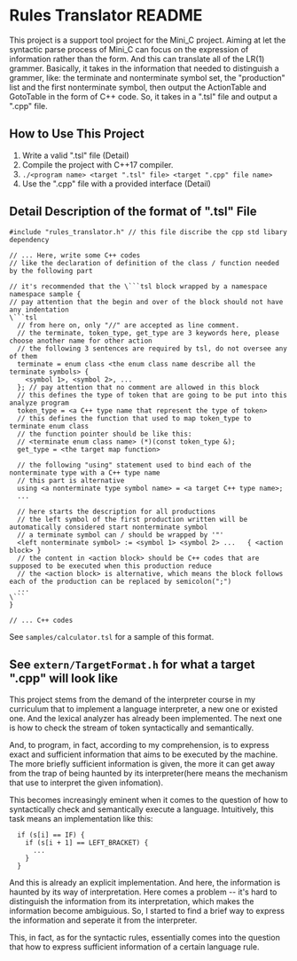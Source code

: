 #  Rules Translator README

This project is a support tool project for the Mini_C project. Aiming at let the syntactic parse process of Mini_C can focus on the expression of information rather than the form. And this can translate all of the LR(1) grammer. Basically, it takes in the information that needed to distinguish a grammer, like: the terminate and nonterminate symbol set, the "production" list and the first nonterminate symbol, then output the ActionTable and GotoTable in the form of C++ code. So, it takes in a ".tsl" file and output a ".cpp" file.

## How to Use This Project

1. Write a valid ".tsl" file (Detail)
2. Compile the project with C++17 compiler.
3. `./<program name> <target ".tsl" file> <target ".cpp" file name>`
4. Use the ".cpp" file with a provided interface (Detail)

## Detail Description of the format of ".tsl" File

```
#include "rules_translator.h" // this file discribe the cpp std libary dependency

// ... Here, write some C++ codes
// like the declaration of definition of the class / function needed by the following part

// it's recommended that the \```tsl block wrapped by a namespace
namespace sample {
// pay attention that the begin and over of the block should not have any indentation
\```tsl
  // from here on, only "//" are accepted as line comment.
  // the terminate, token_type, get_type are 3 keywords here, please choose another name for other action
  // the following 3 sentences are required by tsl, do not oversee any of them
  terminate = enum class <the enum class name describe all the terminate symbols> {
    <symbol 1>, <symbol 2>, ...
  }; // pay attention that no comment are allowed in this block
  // this defines the type of token that are going to be put into this analyze program
  token_type = <a C++ type name that represent the type of token>
  // this defines the function that used to map token_type to terminate enum class
  // the function pointer should be like this:
  // <terminate enum class name> (*)(const token_type &);
  get_type = <the target map function>

  // the following "using" statement used to bind each of the nonterminate type with a C++ type name
  // this part is alternative
  using <a nonterminate type symbol name> = <a target C++ type name>;
  ...

  // here starts the description for all productions
  // the left symbol of the first production written will be automatically considered start nonterminate symbol
  // a terminate symbol can / should be wrapped by '"'
  <left nonterminate symbol> := <symbol 1> <symbol 2> ...   { <action block> }
  // the content in <action block> should be C++ codes that are supposed to be executed when this production reduce
  // the <action block> is alternative, which means the block follows each of the production can be replaced by semicolon(";")
  ...
\```
}

// ... C++ codes

```
See `samples/calculator.tsl` for a sample of this format.

## See `extern/TargetFormat.h` for what a target ".cpp" will look like

This project stems from the demand of the interpreter course in my curriculum that to implement a language interpreter, a new one or existed one. And the lexical analyzer has already been implemented. The next one is how to check the stream of token syntactically and semantically.

And, to program, in fact, according to my comprehension, is to express exact and sufficient information that aims to be executed by the machine. The more briefly sufficient information is given, the more it can get away from the trap of being haunted by its interpreter(here means the mechanism that use to interpret the given infomation).

This becomes increasingly eminent when it comes to the question of how to syntactically check and semantically execute a language. Intuitively, this task means an implementation like this:
```
  if (s[i] == IF) {
    if (s[i + 1] == LEFT_BRACKET) {
      ...
    }
  }
```
And this is already an explicit implementation. And here, the information is haunted by its way of interpretation. Here comes a problem -- it's hard to distinguish the information from its interpretation, which makes the information become ambiguious. So, I started to find a brief way to express the information and seperate it from the interpreter.



This, in fact, as for the syntactic rules, essentially comes into the question that how to express sufficient information of a certain language rule.

